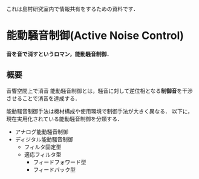 これは島村研究室内で情報共有をするための資料です．

# 能動騒音制御(Active Noise Control)

#### 音を音で消すというロマン，能動騒音制御．


## 概要

音響空間上で消音
能動騒音制御とは，騒音に対して逆位相となる**制御音**を干渉させることで消音を達成する．

能動騒音制御手法は機材構成や使用環境で制御手法が大きく異なる．
以下に，現在実用化されている能動騒音制御を分類する．

- アナログ能動騒音制御
- ディジタル能動騒音制御
  - フィルタ固定型
  - 適応フィルタ型
    - フィードフォワード型
    - フィードバック型
